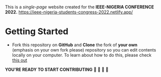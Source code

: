 This is a *single-page* website created for the **IEEE-NIGERIA CONFERENCE 2022.**
https://ieee-nigeria-students-congress-2022.netlify.app/

# Getting Started
* Fork this repository on **GitHub** and **Clone** the fork of **your own** \(emphasis on your own fork please\) repository so you can edit contents locally on your computer. To learn about how to do this, please check [this out](https://docs.github.com/en/github-ae@latest/get-started/quickstart/fork-a-repo)

**YOU'RE READY TO START CONTRIBUTING** 🚀 🚀 🚀 🚀 
